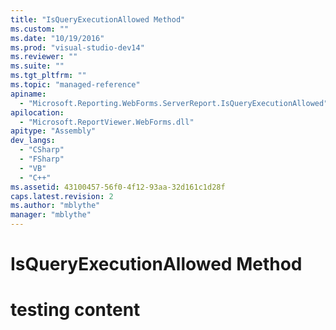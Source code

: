 ```yaml
---
title: "IsQueryExecutionAllowed Method"
ms.custom: ""
ms.date: "10/19/2016"
ms.prod: "visual-studio-dev14"
ms.reviewer: ""
ms.suite: ""
ms.tgt_pltfrm: ""
ms.topic: "managed-reference"
apiname: 
  - "Microsoft.Reporting.WebForms.ServerReport.IsQueryExecutionAllowed"
apilocation: 
  - "Microsoft.ReportViewer.WebForms.dll"
apitype: "Assembly"
dev_langs: 
  - "CSharp"
  - "FSharp"
  - "VB"
  - "C++"
ms.assetid: 43100457-56f0-4f12-93aa-32d161c1d28f
caps.latest.revision: 2
ms.author: "mblythe"
manager: "mblythe"
---
```

# IsQueryExecutionAllowed Method
# testing content